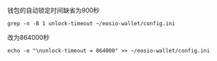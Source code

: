 钱包的自动锁定时间缺省为900秒
```shell
grep -n -B 1 unlock-timeout ~/eosio-wallet/config.ini
```

改为864000秒
```shell
echo -e "\nunlock-timeout = 864000" >> ~/eosio-wallet/config.ini
```